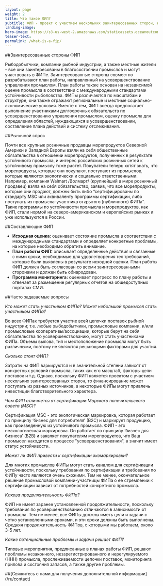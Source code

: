 ```yaml
---
layout: page 
weight: 2
title: Что такое ФИП?
subtitle: ФИП - проект с участием нескольких заинтересованных сторон, направленный на улучшение благосостояния рыбного промысла. ФИП использует рыночный спрос на морепродукты, полученные в результате устойчивого промысла, как один из рычагов деятельности ФИПа, что в свою очередь дает полномочия рыбодобытчикам и заинтересованным сторонам, которые поддерживают положительные изменения в промыслах.
landing-image: 
hero-image: https://s3-us-west-2.amazonaws.com/staticassets.oceanoutcomes.org/hero+photos/serviceshero.jpg
teaser-text:
permalink: /what-is-a-fip/
---
```

##Заинтересованные стороны ФИП

Рыбодобытчики, компании рыбной индустрии, а также местные жители - все они заинтересованы в благосостоянии промыслов и могут участвовать в ФИПе. Заинтересованные стороны совместно разрабатывают план работы, направленный на усовершенствование управления промыслом. План работы также основан на независимой оценке промысла в соответствии с международными стандартами устойчивости рыболовства. ФИПы различаются по масштабам и структуре; они также отражают региональные и местные социально-экономические условия. Вместе с тем, ФИП всегда предполагает выполнение участниками долгосрочных обязательств по усовершенствованию управления промыслом, оценку промысла для определения областей, нуждающихся в усовершенствовании, составление плана действий и систему отслеживания.

##Рыночной спрос

Почти все крупные розничные продавцы морепродуктов Северной Америки и Западной Европы взяли на себя общественные обязательства в отношении морепродуктов, полученных в результате устойчивого промысла, и интерес российских розничных сетей к устойчивому промыслу тоже растет. Покупатели теперь хотят знать, что морепродукты, которые они покупают, поступают из промыслов, которые являются экологически и социально ответственными. Например, компания Walmart /Волмарт/ (крупнейший в мире розничный продавец) взяла на себя обязательство, заявив, что все морепродукты, которые они продают, должны быть либо “сертифицированы по стандарту MSC или эквиваленту программы сертификации, либо поступать из промысла-участника открытого (публичного) ФИПа”. Такие программы по устойчивости промысла и морепродуктов, как ФИП, стали нормой на северо-американском и европейских рынках и уже используются в России.

##Составляющие ФИП

* **Исходная оценка:** оценивает состояние промысла в соответствии с международными стандартами и определяет конкретные проблемы, на которые необходимо обратить внимание.
* **План работы ФИП:** описывает определенные действия и связанные с ними сроки, необходимые для удовлетворения тех требований, которые были выявлены в результате исходной оценки. План работы ФИП должен быть согласован со всеми заинтересованными сторонами и должен быть обнародован. 
* **Программа мониторинга:** оценивает прогресс по плану работы и отвечает за размещение регулярных отчетов на общедоступных порталах СМИ. 

##Часто задаваемые вопросы

*Кто может стать участником ФИПа? Может небольшой промысел стать участником ФИПа?* 

Во всех ФИПах требуется участие всей цепочки поставок рыбной индустрии; т.е. любые рыбодобытчики, промысловые компании, и/или промысловые кооперативы/ассоциации, которые берут на себя обязательства по усовершенствованию, могут стать участниками ФИПа. Объемы вылова, тип и местоположение промысла могут быть различными, поэтому не являются решающими факторами для участия.

*Сколько стоит ФИП?* 

Затраты на ФИП варьируются и в значительной степени зависят от конкретных условий промысла, таких как его масштаб, факторы цепи поставок и т.д. Однако, поскольку ФИП является проектом с участием нескольких заинтересованных сторон, то финансирование может поступать из разных источников, а некоторые ФИПы могут привлечь инвестиции благотворительного характера.

*Чем ФИП отличается от сертификации Морского попечительского совета (MSC)?* 

Сертификация MSC - это экологическая маркировка, которая работает по принципу ‘бизнес для потребителя’ (В2С) и маркирует продукцию, как произведенную из устойчивого промысла. ФИП - это неэкологическая маркировка. Он работает по принципу ‘бизнес для бизнеса’ (B2В) и заявляет покупателям морепродуктов, что Ваш промысел находится в процессе "усовершенствования", а значит имеет статус устойчивости.

*Может ли ФИП привести к сертификации экомаркировки?* 

Для многих промыслов ФИПы могут стать каналом для сертификации устойчивости, поскольку требования по сертификации и требования по ФИПу часто являются очень схожими. Тем не менее, окончательное решение промысловой компании-участницы ФИПа о ee стремлении к сертификации зависит от потребностей конкретного промысла. 

*Какова продолжительность ФИПа?* 

ФИП не имеет заранее установленной продолжительности, поскольку требования по усовершенствованию отличаются в зависимости от промысла. Тем не менее, все ФИПы должны иметь цели и задачи с четко установленными сроками, и эти сроки должны быть выполнены. Средняя продолжительность ФИПов, с которыми мы работаем, около 3-5 лет.

*Какие потенциальные проблемы и задачи решает ФИП?* 

Типовые мероприятия, предписанные в планах работы ФИП, решают проблемы незаконного, незарегистрированного и нерегулируемого (ННН) промысла, прослеживаемости цепочки поставок, мониторинга прилова и состояния запасов, а также другие проблемы.

##[Свяжитесь с нами для получения дополнительной информации] (/ru/contact)
